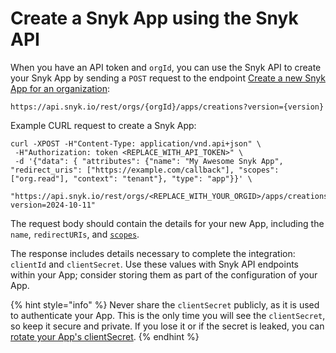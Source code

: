 # Create a Snyk App using the Snyk API

When you have an API token and `orgId`, you can use the Snyk API to create your Snyk App by sending a `POST` request to the endpoint [Create a new Snyk App for an organization](https://docs.snyk.io/snyk-api/reference/apps#orgs-org_id-apps-creations):

```
https://api.snyk.io/rest/orgs/{orgId}/apps/creations?version={version}
```

Example CURL request to create a Snyk App:

```
curl -XPOST -H"Content-Type: application/vnd.api+json" \
 -H"Authorization: token <REPLACE_WITH_API_TOKEN>" \
 -d '{"data": { "attributes": {"name": "My Awesome Snyk App", "redirect_uris": ["https://example.com/callback"], "scopes": ["org.read"], "context": "tenant"}, "type": "app"}}' \
 "https://api.snyk.io/rest/orgs/<REPLACE_WITH_YOUR_ORGID>/apps/creations?version=2024-10-11"
```

The request body should contain the details for your new App, including the `name`, `redirectURIs`, and [`scopes`](scopes-to-request.md).

The response includes details necessary to complete the integration: `clientId` and `clientSecret`. Use these values with Snyk API endpoints within your App; consider storing them as part of the configuration of your App.

{% hint style="info" %}
Never share the `clientSecret` publicly, as it is used to authenticate your App. This is the only time you will see the `clientSecret`, so keep it secure and private. If you lose it or if the secret is leaked, you can [rotate your App's clientSecret](manage-app-details.md#rotate-app-clientsecret).
{% endhint %}
